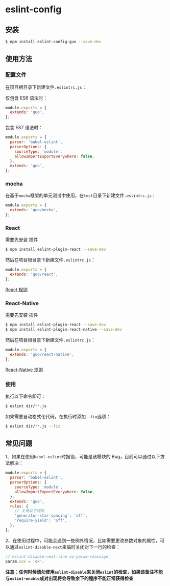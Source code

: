 # eslint-config

## 安装

```bash
$ npm install eslint-config-guo --save-dev
```

## 使用方法

### 配置文件

在项目根目录下新建文件`.eslintrc.js`：

仅包含 ES6 语法时：

```javascript
module.exports = {
  extends: 'guo',
};
```

包含 ES7 语法时：

```javascript
module.exports = {
  parser: 'babel-eslint',
  parserOptions: {
    sourceType: 'module',
    allowImportExportEverywhere: false,
  },
  extends: 'guo',
};
```

### mocha

在基于`mocha`框架的单元测试中使用，在`test`目录下新建文件`.eslintrc.js`：

```javascript
module.exports = {
  extends: 'guo/mocha',
};
```

### React

需要先安装 插件

```bash
$ npm install eslint-plugin-react --save-dev
```

然后在项目根目录下新建文件`.eslintrc.js`：

```javascript
module.exports = {
  extends: 'guo/react',
};
```

[React 规则](https://www.npmjs.com/package/eslint-plugin-react#list-of-supported-rules)

### React-Native

需要先安装 插件

```bash
$ npm install eslint-plugin-react --save-dev
$ npm install eslint-plugin-react-native --save-dev
```

然后在项目根目录下新建文件`.eslintrc.js`：

```javascript
module.exports = {
  extends: 'guo/react-native',
};
```

[React-Native 规则](https://www.npmjs.com/package/eslint-plugin-react-native#list-of-supported-rules)

### 使用

执行以下命令即可：

```bash
$ eslint dir/**.js
```

如果需要自动格式化代码，在执行时添加`--fix`选项：

```bash
$ eslint dir/**.js --fix
```

## 常见问题

1、如果在使用`babel-eslint`时报错，可能是该模块的 Bug，目前可以通过以下方法解决：

```javascript
module.exports = {
  parser: 'babel-eslint',
  parserOptions: {
    sourceType: 'module',
    allowImportExportEverywhere: false,
  },
  extends: 'guo',
  rules: {
    // 关闭以下规则
    'generator-star-spacing': 'off',
    'require-yield': 'off',
  },
};
```

2、在使用过程中，可能会遇到一些例外情况，比如需要更改参数对象的属性，可以通过`eslint-disable-next`来临时关闭对下一行的检查：

```javascript
// eslint-disable-next-line no-param-reassign
param.xxx = 'ok';
```

**注意：任何时候请勿使用`eslint-disable`来关闭`eslint`的检查，如果该备注不能与`eslint-enable`成对出现将会导致余下的程序不能正常获得检查**
